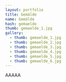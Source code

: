 ```yaml
---
layout: portfolio
title: Gemälde
name: Gemälde
hash: gemaelde
thumb: gemaelde_1.jpg
gallery:
  - thumb: gemaelde_1.jpg
  - thumb: gemaelde_2.jpg
  - thumb: gemaelde_3.jpg
  - thumb: gemaelde_4.jpg
  - thumb: gemaelde_5.jpg
  - thumb: gemaelde_6.jpg
---
```

AAAAA
